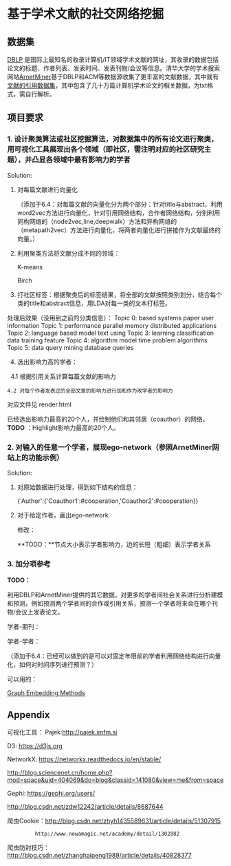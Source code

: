 # 基于学术文献的社交网络挖掘
## 数据集
[DBLP](http://dblp.org/) 是国际上最知名的收录计算机/IT领域学术文献的网址，其收录的数据包括论文的标题、作者列表、发表时间、发表刊物/会议等信息。清华大学的学术搜索网站[ArnetMiner](https://cn.aminer.org/)基于DBLP和ACM等数据源收集了更丰富的文献数据，其中就有[文献的引用数据集](https://cn.aminer.org/citation)，其中包含了几十万篇计算机学术论文的相关数据，为txt格式，需自行解析。
## 项目要求
### 1. 设计聚类算法或社区挖掘算法，对数据集中的所有论文进行聚类，用可视化工具展现出各个领域（即社区，需注明对应的社区研究主题），并凸显各领域中最有影响力的学者
Solution:
1. 对每篇文献进行向量化

   （添加于6.4：对每篇文献的向量化分为两个部分：针对title与abstract，利用word2vec方法进行向量化，针对引用网络结构，合作者网络结构，分别利用同构网络的（node2vec,line,deepwalk）方法和异构网络的（metapath2vec）方法进行向量化，将两者向量化进行拼接作为文献最终的向量。）

2. 利用聚类方法将文献分成不同的领域：

   K-means

   Birch

3. 打社区标签：根据聚类后的标签结果，将全部的文献按照类别划分，结合每个类的title和abstract信息，用LDA对每一类的文本打标签。

处理后效果（没用到之前的分类信息）：
Topic 0:
based systems paper user information
Topic 1:
performance parallel memory distributed applications
Topic 2:
language based model text using
Topic 3:
learning classification data training feature
Topic 4:
algorithm model time problem algorithms
Topic 5:
data query mining database queries

4. 选出影响力高的学者：

    4.1 根据引用关系计算每篇文献的影响力

    4.2 对每个作者发表过的全部文章的影响力进行加和作为改学者的影响力
对应文件见 render.html

已经选出影响力最高的20个人，并绘制他们和其邻居（coauthor）的网络。**TODO** ：Highlight影响力最高的20个人。

### 2. 对输入的任意一个学者，展现ego-network（参照ArnetMiner网站上的功能示例）

Solution:
1. 对原始数据进行处理，得到如下结构的信息：

    {'Author':{'Coauthor1':#cooperation,'Coauthor2':#cooperation}}

2. 对于给定作者，画出ego-network.

    修改：

    **TODO：**节点大小表示学者影响力，边的长短（粗细）表示学者关系

### 3. 加分项参考

**TODO：**

 利用DBLP和ArnetMiner提供的其它数据，对更多的学者间社会关系进行分析建模和预测，例如预测两个学者间的合作或引用关系，预测一个学者将来会在哪个刊物/会议上发表论文。

学者-期刊：

学者-学者：

（添加于6.4：已经可以做到的是可以对固定年限前的学者利用网络结构进行向量化，如何对时间序列进行预测？）

可以用的：

[Graph Embedding Methods](https://github.com/palash1992/GEM)

## Appendix
可视化工具：
Pajek:http://pajek.imfm.si 

D3: https://d3js.org 

NetworkX: https://networkx.readthedocs.io/en/stable/ 

http://blog.sciencenet.cn/home.php?mod=space&uid=404069&do=blog&classid=141080&view=me&from=space 

Gephi: https://gephi.org/users/ 

http://blog.csdn.net/zdw12242/article/details/8687644 


爬虫Cookie：http://blog.csdn.net/zhyh1435589631/article/details/51307915 


			 http://www.nowamagic.net/academy/detail/1302882 


爬虫防封技巧：http://blog.csdn.net/zhanghaipeng1989/article/details/40828377 

